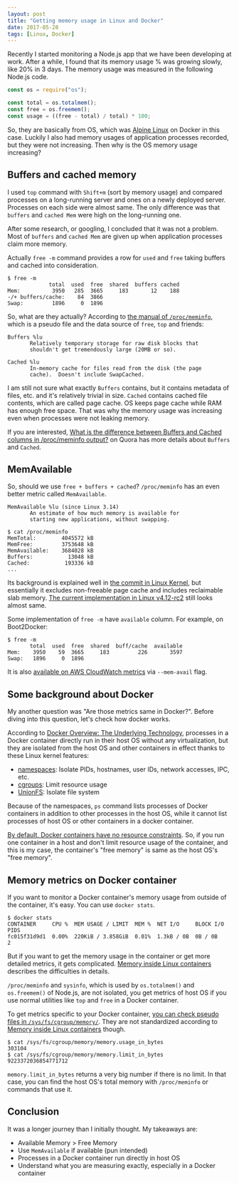 ```yaml
---
layout: post
title: "Getting memory usage in Linux and Docker"
date: 2017-05-28
tags: [Linux, Docker]
---
```


Recently I started monitoring a Node.js app that we have been developing at work. After a while, I found that its memory usage % was growing slowly, like 20% in 3 days. The memory usage was measured in the following Node.js code.

```js
const os = require("os");

const total = os.totalmem();
const free = os.freemem();
const usage = ((free - total) / total) * 100;
```

So, they are basically from OS, which was [Alpine Linux](https://alpinelinux.org/) on Docker in this case. Luckily I also had memory usages of application processes recorded, but they were not increasing. Then why is the OS memory usage increasing?

## Buffers and cached memory

I used `top` command with `Shift+m` (sort by memory usage) and compared processes on a long-running server and ones on a newly deployed server. Processes on each side were almost same. The only difference was that `buffers` and `cached Mem` were high on the long-running one.

After some research, or googling, I concluded that it was not a problem. Most of `buffers` and `cached Mem` are given up when application processes claim more memory.

Actually `free -m` command provides a row for `used` and `free` taking buffers and cached into consideration.

```console
$ free -m
             total  used  free  shared  buffers cached
Mem:          3950   285  3665     183       12    188
-/+ buffers/cache:    84  3866
Swap:         1896     0  1896
```

So, what are they actually? According to [the manual of `/proc/meminfo`](http://man7.org/linux/man-pages/man5/proc.5.html), which is a pseudo file and the data source of `free`, `top` and friends:

```
Buffers %lu
       Relatively temporary storage for raw disk blocks that
       shouldn't get tremendously large (20MB or so).

Cached %lu
       In-memory cache for files read from the disk (the page
       cache).  Doesn't include SwapCached.
```

I am still not sure what exactly `Buffers` contains, but it contains metadata of files, etc. and it's relatively trivial in size. `Cached` contains cached file contents, which are called page cache. OS keeps page cache while RAM has enough free space. That was why the memory usage was increasing even when processes were not leaking memory.

If you are interested, [What is the difference between Buffers and Cached columns in /proc/meminfo output?](https://www.quora.com/What-is-the-difference-between-Buffers-and-Cached-columns-in-proc-meminfo-output) on Quora has more details about `Buffers` and `Cached`.

## MemAvailable

So, should we use `free + buffers + cached`? `/proc/meminfo` has an even better metric called `MemAvailable`.

```console
MemAvailable %lu (since Linux 3.14)
       An estimate of how much memory is available for
       starting new applications, without swapping.
```

```console
$ cat /proc/meminfo
MemTotal:        4045572 kB
MemFree:         3753648 kB
MemAvailable:    3684028 kB
Buffers:           13048 kB
Cached:           193336 kB
...
```

Its background is explained well in [the commit in Linux Kernel](https://github.com/torvalds/linux/commit/34e431b0ae398fc54ea69ff85ec700722c9da773), but essentially it excludes non-freeable page cache and includes reclaimable slab memory. [The current implementation in Linux v4.12-rc2](https://github.com/torvalds/linux/blob/v4.12-rc2/mm/page_alloc.c#L4341-L4382) still looks almost same.

Some implementation of `free -m` have `available` column. For example, on Boot2Docker:

```console
$ free -m
       total  used  free  shared  buff/cache  available
Mem:    3950    59  3665     183         226       3597
Swap:   1896     0  1896
```

It is also [available on AWS CloudWatch metrics](http://docs.aws.amazon.com/AWSEC2/latest/UserGuide/mon-scripts.html) via `--mem-avail` flag.

## Some background about Docker

My another question was "Are those metrics same in Docker?". Before diving into this question, let's check how docker works.

According to [Docker Overview: The Underlying Technology](https://docs.docker.com/engine/docker-overview/#the-underlying-technology), processes in a Docker container directly run in their host OS without any virtualization, but they are isolated from the host OS and other containers in effect thanks to these Linux kernel features:

- [namespaces](https://en.wikipedia.org/wiki/Linux_namespaces): Isolate PIDs, hostnames, user IDs, network accesses, IPC, etc.
- [cgroups](https://en.wikipedia.org/wiki/Cgroups): Limit resource usage
- [UnionFS](https://en.wikipedia.org/wiki/UnionFS): Isolate file system

Because of the namespaces, `ps` command lists processes of Docker containers in addition to other processes in the host OS, while it cannot list processes of host OS or other containers in a docker container.

[By default, Docker containers have no resource constraints](https://docs.docker.com/engine/admin/resource_constraints/#memory). So, if you run one container in a host and don't limit resource usage of the container, and this is my case, the container's "free memory" is same as the host OS's "free memory".

## Memory metrics on Docker container

If you want to monitor a Docker container's memory usage from outside of the container, it's easy. You can use `docker stats`.

```console
$ docker stats
CONTAINER     CPU %  MEM USAGE / LIMIT  MEM %  NET I/O     BLOCK I/O  PIDS
fc015f31d9d1  0.00%  220KiB / 3.858GiB  0.01%  1.3kB / 0B  0B / 0B    2
```

But if you want to get the memory usage in the container or get more detailed metrics, it gets complicated. [Memory inside Linux containers](https://fabiokung.com/2014/03/13/memory-inside-linux-containers/) describes the difficulties in details.

`/proc/meminfo` and `sysinfo`, which is used by `os.totalmem()` and `os.freemem()` of Node.js, are not isolated, you get metrics of host OS if you use normal utilities like `top` and `free` in a Docker container.

To get metrics specific to your Docker container, [you can check pseudo files in `/sys/fs/cgroup/memory/`](https://docs.docker.com/engine/admin/runmetrics/). They are not standardized according to [Memory inside Linux containers](https://fabiokung.com/2014/03/13/memory-inside-linux-containers/) though.

```console
$ cat /sys/fs/cgroup/memory/memory.usage_in_bytes
303104
$ cat /sys/fs/cgroup/memory/memory.limit_in_bytes
9223372036854771712
```

`memory.limit_in_bytes` returns a very big number if there is no limit. In that case, you can find the host OS's total memory with `/proc/meminfo` or commands that use it.

## Conclusion

It was a longer journey than I initially thought. My takeaways are:

- Available Memory > Free Memory
- Use `MemAvailable` if available (pun intended)
- Processes in a Docker container run directly in host OS
- Understand what you are measuring exactly, especially in a Docker container
